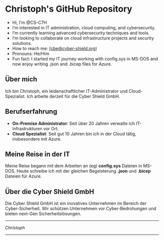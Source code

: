 # Christoph's GitHub Repository

- Hi, I’m @CS-C7H
- I’m interested in IT administration, cloud computing, and cybersecurity.
- I’m currently learning advanced cybersecurity techniques and tools.
- I’m looking to collaborate on cloud infrastructure projects and security solutions.
- How to reach me: [cbe@cyber-shield.org)
- Pronouns: He/Him
- Fun fact: I started my IT journey working with config.sys in MS-DOS and now enjoy writing .json and .bicep files for Azure.

## Über mich

Ich bin Christoph, ein leidenschaftlicher IT-Administrator und Cloud-Spezialist. Ich arbeite derzeit für die Cyber Shield GmbH.

## Berufserfahrung

- **On-Premise Administrator**: Seit über 20 Jahren verwalte ich IT-Infrastrukturen vor Ort.
- **Cloud Spezialist**: Seit gut 10 Jahren bin ich in der Cloud tätig, insbesondere mit Azure.

## Meine Reise in der IT

Meine Reise begann mit dem Arbeiten an (eg) **config.sys** Dateien in MS-DOS. 
Heute schreibe ich mit der gleichen Begeisterung **.json** und **.bicep** Dateien für Azure.

## Über die Cyber Shield GmbH

Die Cyber Shield GmbH ist ein inovatives Unternehmen im Bereich der Cyber-Sicherheit. 
Wir schützen Unternehmen vor Cyber-Bedrohungen und bieten next-Gen Sicherheitslösungen.


---

*Christoph*

---
